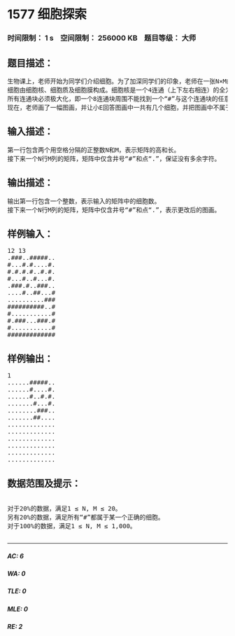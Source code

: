 # 1577 细胞探索   
### 时间限制： 1 s&nbsp;&nbsp;&nbsp;&nbsp;空间限制： 256000 KB&nbsp;&nbsp;&nbsp;&nbsp;题目等级： 大师  
## 题目描述：  

<pre>
生物课上，老师开始为同学们介绍细胞。为了加深同学们的印象，老师在一张N×M的矩阵中定义了一种细胞，矩阵中仅有井号“#”和点“.”：
细胞由细胞核、细胞质及细胞膜构成。细胞核是一个4连通（上下左右相连）的全为“#”的连通块，它必须实心，即不能存在一个4连通的“.”连通块被其完全包围（所谓完全包围指的是，这个“.”连通块不能位于矩阵边界相邻，且它的4相邻格子均属于包含它的“#”连通块）。细胞膜是一个8连通（上下左右，以及4个对角方向）的全为“#”的非实心连通块。细胞膜仅包围一个4连通的区域，且这个区域内有且仅有一个细胞核，这个区域剩下的位置全为“.”。
所有连通块必须极大化，即一个8连通块周围不能找到一个“#”与这个连通块的任意一个“#”8连通；同样，对于一个4连通块周围不能找到一个“#”与这个连通块的任意一个“#”4连通。
现在，老师画了一幅图画，并让小E回答图画中一共有几个细胞，并把图画中不属于任何一个细胞的“#”改成“.”。
</pre>
  
  
## 输入描述：  

<pre>
第一行包含两个用空格分隔的正整数N和M，表示矩阵的高和长。
接下来一个N行M列的矩阵，矩阵中仅含井号“#”和点“.”，保证没有多余字符。
</pre>
  
  
## 输出描述：  

<pre>
输出第一行包含一个整数，表示输入的矩阵中的细胞数。
接下来一个N行M列的矩阵，矩阵中仅含井号“#”和点“.”，表示更改后的图画。
</pre>
  
  
## 样例输入：  

<pre>
12 13
.###..#####..
#...#.#....#.
#.#.#.#..#.#.
#...#..#...#.
.###.#..###..
....#..##...#
..........###
##########..#
#...........#
#.###...###.#
#...........#
#############
</pre>
  
  
## 样例输出：  

<pre>
1
......#####..
......#....#.
......#..#.#.
.......#...#.
........###..
.......##....
.............
.............
.............
.............
.............
.............
</pre>
  
  
## 数据范围及提示：  

<pre>

对于20%的数据，满足1 ≤ N, M ≤ 20。
另有20%的数据，满足所有“#”都属于某一个正确的细胞。
对于100%的数据，满足1 ≤ N, M ≤ 1,000。

</pre>
  
  
***  

##### AC: 6  
##### WA: 0  
##### TLE: 0  
##### MLE: 0  
##### RE: 2  

